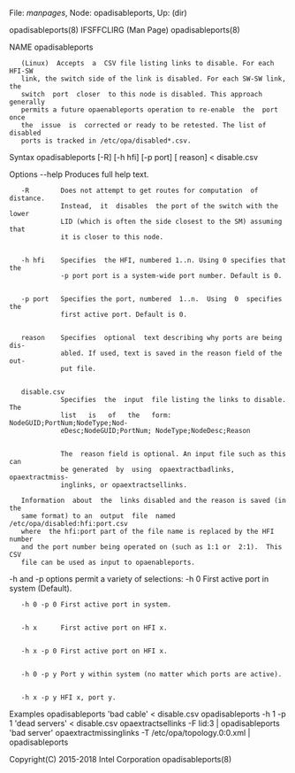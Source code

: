 File: *manpages*,  Node: opadisableports,  Up: (dir)


opadisableports(8)           IFSFFCLIRG (Man Page)          opadisableports(8)



NAME
       opadisableports



       (Linux)  Accepts  a  CSV file listing links to disable. For each HFI-SW
       link, the switch side of the link is disabled. For each SW-SW link, the
       switch  port  closer  to this node is disabled. This approach generally
       permits a future opaenableports operation to re-enable  the  port  once
       the  issue  is  corrected or ready to be retested. The list of disabled
       ports is tracked in /etc/opa/disabled*.csv.

Syntax
       opadisableports [-R] [-h hfi] [-p port] [ reason] < disable.csv

Options
       --help    Produces full help text.


       -R        Does not attempt to get routes for computation  of  distance.
                 Instead,  it  disables  the port of the switch with the lower
                 LID (which is often the side closest to the SM) assuming that
                 it is closer to this node.


       -h hfi    Specifies  the HFI, numbered 1..n. Using 0 specifies that the
                 -p port port is a system-wide port number. Default is 0.


       -p port   Specifies the port, numbered  1..n.  Using  0  specifies  the
                 first active port. Default is 0.


       reason    Specifies  optional  text describing why ports are being dis‐
                 abled. If used, text is saved in the reason field of the out‐
                 put file.


       disable.csv
                 Specifies  the  input  file listing the links to disable. The
                 list   is   of   the   form:   NodeGUID;PortNum;NodeType;Nod‐
                 eDesc;NodeGUID;PortNum; NodeType;NodeDesc;Reason


                 The  reason field is optional. An input file such as this can
                 be generated  by  using  opaextractbadlinks,  opaextractmiss‐
                 inglinks, or opaextractsellinks.

       Information  about  the  links disabled and the reason is saved (in the
       same format) to an  output  file  named  /etc/opa/disabled:hfi:port.csv
       where  the hfi:port part of the file name is replaced by the HFI number
       and the port number being operated on (such as 1:1 or  2:1).  This  CSV
       file can be used as input to opaenableports.


-h and -p options permit a variety of selections:
       -h 0      First active port in system (Default).


       -h 0 -p 0 First active port in system.


       -h x      First active port on HFI x.


       -h x -p 0 First active port on HFI x.


       -h 0 -p y Port y within system (no matter which ports are active).


       -h x -p y HFI x, port y.


Examples
       opadisableports 'bad cable' < disable.csv
       opadisableports -h 1 -p 1 'dead servers' < disable.csv
       opaextractsellinks -F lid:3 | opadisableports 'bad server'
       opaextractmissinglinks -T /etc/opa/topology.0:0.xml | opadisableports



Copyright(C) 2015-2018         Intel Corporation            opadisableports(8)
